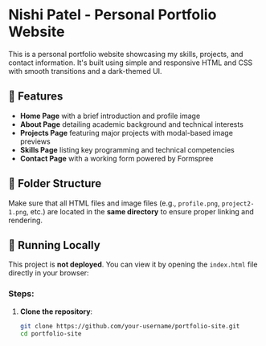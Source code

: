 # Nishi Patel - Personal Portfolio Website

This is a personal portfolio website showcasing my skills, projects, and contact information. It's built using simple and responsive HTML and CSS with smooth transitions and a dark-themed UI.

## 🔧 Features

- **Home Page** with a brief introduction and profile image
- **About Page** detailing academic background and technical interests
- **Projects Page** featuring major projects with modal-based image previews
- **Skills Page** listing key programming and technical competencies
- **Contact Page** with a working form powered by Formspree

## 📁 Folder Structure

Make sure that all HTML files and image files (e.g., `profile.png`, `project2-1.png`, etc.) are located in the **same directory** to ensure proper linking and rendering.


## 🚀 Running Locally

This project is **not deployed**. You can view it by opening the `index.html` file directly in your browser:

### Steps:
1. **Clone the repository**:
   ```bash
   git clone https://github.com/your-username/portfolio-site.git
   cd portfolio-site
